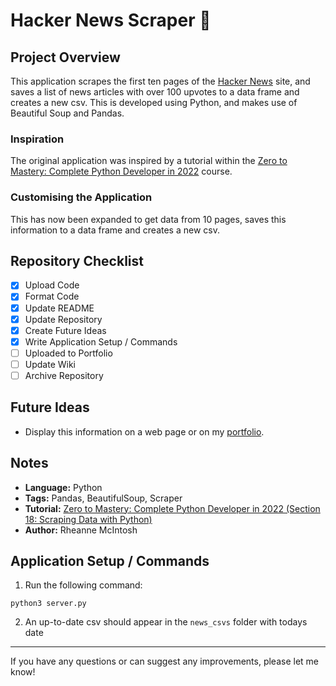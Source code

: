 # Hacker News Scraper :newspaper:

## Project Overview
This application scrapes the first ten pages of the [Hacker News](https://news.ycombinator.com/news) site, and saves a list of news articles with over 100 upvotes to a data frame and creates a new csv. This is developed using Python, and makes use of Beautiful Soup and Pandas. 

### Inspiration
The original application was inspired by a tutorial within the [Zero to Mastery: Complete Python Developer in 2022](https://www.udemy.com/course/complete-python-developer-zero-to-mastery) course.

### Customising the Application
This has now been expanded to get data from 10 pages, saves this information to a data frame and creates a new csv.

## Repository Checklist
- [x] Upload Code
- [x] Format Code
- [x] Update README
- [x] Update Repository
- [x] Create Future Ideas
- [x] Write Application Setup / Commands
- [ ] Uploaded to Portfolio
- [ ] Update Wiki
- [ ] Archive Repository

## Future Ideas
- Display this information on a web page or on my [portfolio](https://github.com/rheannemcintosh/rheanne_mcintosh_portfolio). 

## Notes
- **Language:** Python
- **Tags:** Pandas, BeautifulSoup, Scraper
- **Tutorial:** [Zero to Mastery: Complete Python Developer in 2022 (Section 18: Scraping Data with Python)](https://www.udemy.com/course/complete-python-developer-zero-to-mastery)
- **Author:** Rheanne McIntosh

## Application Setup / Commands
1. Run the following command:
```
python3 server.py
```

2. An up-to-date csv should appear in the `news_csvs` folder with todays date

<hr>

If you have any questions or can suggest any improvements, please let me know!
